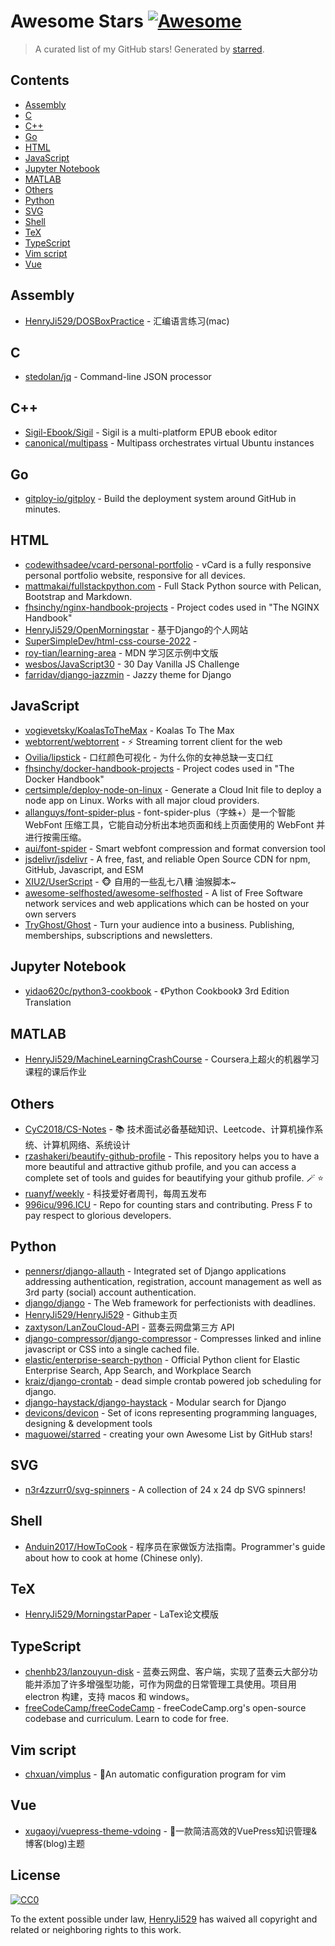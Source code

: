 <!--lint disable awesome-contributing awesome-license awesome-list-item match-punctuation no-repeat-punctuation no-undefined-references awesome-spell-check-->
# Awesome Stars [![Awesome](https://awesome.re/badge.svg)](https://github.com/sindresorhus/awesome)

> A curated list of my GitHub stars! Generated by [starred](https://github.com/maguowei/starred).

## Contents

- [Assembly](#assembly)
- [C](#c)
- [C++](#c++)
- [Go](#go)
- [HTML](#html)
- [JavaScript](#javascript)
- [Jupyter Notebook](#jupyter-notebook)
- [MATLAB](#matlab)
- [Others](#others)
- [Python](#python)
- [SVG](#svg)
- [Shell](#shell)
- [TeX](#tex)
- [TypeScript](#typescript)
- [Vim script](#vim-script)
- [Vue](#vue)

## Assembly 

- [HenryJi529/DOSBoxPractice](https://github.com/HenryJi529/DOSBoxPractice) - 汇编语言练习(mac)

## C 

- [stedolan/jq](https://github.com/stedolan/jq) - Command-line JSON processor

## C++ 

- [Sigil-Ebook/Sigil](https://github.com/Sigil-Ebook/Sigil) - Sigil is a multi-platform EPUB ebook editor
- [canonical/multipass](https://github.com/canonical/multipass) - Multipass orchestrates virtual Ubuntu instances

## Go 

- [gitploy-io/gitploy](https://github.com/gitploy-io/gitploy) - Build the deployment system around GitHub in minutes.

## HTML 

- [codewithsadee/vcard-personal-portfolio](https://github.com/codewithsadee/vcard-personal-portfolio) - vCard is a fully responsive personal portfolio website, responsive for all devices.
- [mattmakai/fullstackpython.com](https://github.com/mattmakai/fullstackpython.com) - Full Stack Python source with Pelican, Bootstrap and Markdown.
- [fhsinchy/nginx-handbook-projects](https://github.com/fhsinchy/nginx-handbook-projects) - Project codes used in "The NGINX Handbook"
- [HenryJi529/OpenMorningstar](https://github.com/HenryJi529/OpenMorningstar) - 基于Django的个人网站
- [SuperSimpleDev/html-css-course-2022](https://github.com/SuperSimpleDev/html-css-course-2022) - 
- [roy-tian/learning-area](https://github.com/roy-tian/learning-area) - MDN 学习区示例中文版
- [wesbos/JavaScript30](https://github.com/wesbos/JavaScript30) - 30 Day Vanilla JS Challenge
- [farridav/django-jazzmin](https://github.com/farridav/django-jazzmin) - Jazzy theme for Django

## JavaScript 

- [vogievetsky/KoalasToTheMax](https://github.com/vogievetsky/KoalasToTheMax) - Koalas To The Max
- [webtorrent/webtorrent](https://github.com/webtorrent/webtorrent) - ⚡️ Streaming torrent client for the web
- [Ovilia/lipstick](https://github.com/Ovilia/lipstick) - 口红颜色可视化 - 为什么你的女神总缺一支口红
- [fhsinchy/docker-handbook-projects](https://github.com/fhsinchy/docker-handbook-projects) - Project codes used in "The Docker Handbook"
- [certsimple/deploy-node-on-linux](https://github.com/certsimple/deploy-node-on-linux) - Generate a Cloud Init file to deploy a node app on Linux. Works with all major cloud providers.
- [allanguys/font-spider-plus](https://github.com/allanguys/font-spider-plus) - font-spider-plus（字蛛+）是一个智能 WebFont 压缩工具，它能自动分析出本地页面和线上页面使用的 WebFont 并进行按需压缩。
- [aui/font-spider](https://github.com/aui/font-spider) - Smart webfont compression and format conversion tool
- [jsdelivr/jsdelivr](https://github.com/jsdelivr/jsdelivr) - A free, fast, and reliable Open Source CDN for npm, GitHub, Javascript, and ESM
- [XIU2/UserScript](https://github.com/XIU2/UserScript) - 🐵 自用的一些乱七八糟 油猴脚本~
- [awesome-selfhosted/awesome-selfhosted](https://github.com/awesome-selfhosted/awesome-selfhosted) - A list of Free Software network services and web applications which can be hosted on your own servers
- [TryGhost/Ghost](https://github.com/TryGhost/Ghost) - Turn your audience into a business. Publishing, memberships, subscriptions and newsletters.

## Jupyter Notebook 

- [yidao620c/python3-cookbook](https://github.com/yidao620c/python3-cookbook) - 《Python Cookbook》 3rd Edition Translation

## MATLAB 

- [HenryJi529/MachineLearningCrashCourse](https://github.com/HenryJi529/MachineLearningCrashCourse) - Coursera上超火的机器学习课程的课后作业

## Others 

- [CyC2018/CS-Notes](https://github.com/CyC2018/CS-Notes) - :books: 技术面试必备基础知识、Leetcode、计算机操作系统、计算机网络、系统设计
- [rzashakeri/beautify-github-profile](https://github.com/rzashakeri/beautify-github-profile) - This repository helps you to have a more beautiful and attractive github profile, and you can access a complete set of tools and guides for beautifying your github profile. 🪄 ⭐
- [ruanyf/weekly](https://github.com/ruanyf/weekly) - 科技爱好者周刊，每周五发布
- [996icu/996.ICU](https://github.com/996icu/996.ICU) - Repo for counting stars and contributing. Press F to pay respect to glorious developers.

## Python 

- [pennersr/django-allauth](https://github.com/pennersr/django-allauth) - Integrated set of Django applications addressing authentication, registration, account management as well as 3rd party (social) account authentication.
- [django/django](https://github.com/django/django) - The Web framework for perfectionists with deadlines.
- [HenryJi529/HenryJi529](https://github.com/HenryJi529/HenryJi529) - Github主页
- [zaxtyson/LanZouCloud-API](https://github.com/zaxtyson/LanZouCloud-API) - 蓝奏云网盘第三方 API
- [django-compressor/django-compressor](https://github.com/django-compressor/django-compressor) - Compresses linked and inline javascript or CSS into a single cached file.
- [elastic/enterprise-search-python](https://github.com/elastic/enterprise-search-python) - Official Python client for Elastic Enterprise Search, App Search, and Workplace Search
- [kraiz/django-crontab](https://github.com/kraiz/django-crontab) - dead simple crontab powered job scheduling for django.
- [django-haystack/django-haystack](https://github.com/django-haystack/django-haystack) - Modular search for Django
- [devicons/devicon](https://github.com/devicons/devicon) - Set of icons representing programming languages, designing & development tools
- [maguowei/starred](https://github.com/maguowei/starred) - creating your own Awesome List by GitHub stars!

## SVG 

- [n3r4zzurr0/svg-spinners](https://github.com/n3r4zzurr0/svg-spinners) - A collection of 24 x 24 dp SVG spinners!

## Shell 

- [Anduin2017/HowToCook](https://github.com/Anduin2017/HowToCook) - 程序员在家做饭方法指南。Programmer's guide about how to cook at home (Chinese only).

## TeX 

- [HenryJi529/MorningstarPaper](https://github.com/HenryJi529/MorningstarPaper) - LaTex论文模版

## TypeScript 

- [chenhb23/lanzouyun-disk](https://github.com/chenhb23/lanzouyun-disk) - 蓝奏云网盘、客户端，实现了蓝奏云大部分功能并添加了许多增强型功能，可作为网盘的日常管理工具使用。项目用 electron 构建，支持 macos 和 windows。
- [freeCodeCamp/freeCodeCamp](https://github.com/freeCodeCamp/freeCodeCamp) - freeCodeCamp.org's open-source codebase and curriculum. Learn to code for free.

## Vim script 

- [chxuan/vimplus](https://github.com/chxuan/vimplus) - :rocket:An automatic configuration program for vim

## Vue 

- [xugaoyi/vuepress-theme-vdoing](https://github.com/xugaoyi/vuepress-theme-vdoing) - 🚀一款简洁高效的VuePress知识管理&博客(blog)主题


## License

[![CC0](http://mirrors.creativecommons.org/presskit/buttons/88x31/svg/cc-zero.svg)](https://creativecommons.org/publicdomain/zero/1.0/)

To the extent possible under law, [HenryJi529](https://github.com/HenryJi529) has waived all copyright and related or neighboring rights to this work.

